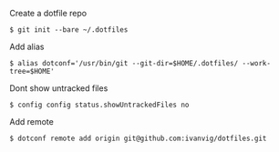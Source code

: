 Create a dotfile repo

`$ git init --bare ~/.dotfiles`

Add alias

`$ alias dotconf='/usr/bin/git --git-dir=$HOME/.dotfiles/ --work-tree=$HOME'`

Dont show untracked files

`$ config config status.showUntrackedFiles no`

Add remote

`$ dotconf remote add origin git@github.com:ivanvig/dotfiles.git`
